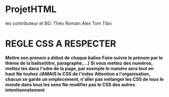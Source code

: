 # ProjetHTML
les contributeur et BG:
Théo
Romain
Alex
Tom
Tibo

# REGLE CSS A RESPECTER
**Mettre son prenom a début de chaque balise**
**Faire suivre le prénom par le thème de la balise(titre, paragraphe,...)**
**Si vous mettez des numéros, mettez les dans l'odre de la page, par exemple le numéro sera tout en haut**
**Ne touhez JAMAIS le CSS de l'index**
**Attention a l'organisation, chacun se garde un emplecement, n'aller pas mélanger les CSS de tous le monde dans tous les sens**
**Ne modifier pas le CSS des autres intentionnelement**